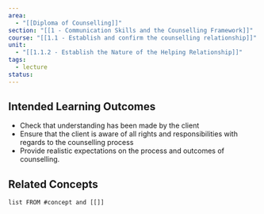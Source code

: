 ```yaml
---
area:
  - "[[Diploma of Counselling]]"
section: "[[1 - Communication Skills and the Counselling Framework]]"
course: "[[1.1 - Establish and confirm the counselling relationship]]"
unit:
  - "[[1.1.2 - Establish the Nature of the Helping Relationship]]"
tags:
  - lecture
status:
---
```

## Intended Learning Outcomes
- Check that understanding has been made by the client
- Ensure that the client is aware of all rights and responsibilities with regards to the counselling process
- Provide realistic expectations on the process and outcomes of counselling.

## Related Concepts
```dataview
list FROM #concept and [[]]
```